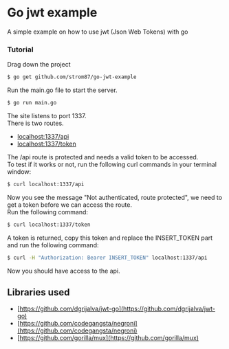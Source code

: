 # Go jwt example

A simple example on how to use jwt (Json Web Tokens) with go 

### Tutorial
Drag down the project
```sh
$ go get github.com/strom87/go-jwt-example
```
Run the main.go file to start the server.
```sh
$ go run main.go
```
The site listens to port 1337.  
There is two routes.
* [localhost:1337/api](http://localhost:1337/api)
* [localhost:1337/token](http://localhost:1337/token)

The /api route is protected and needs a valid token to be accessed.  
To test if it works or not, run the following curl commands in your terminal window:
```sh
$ curl localhost:1337/api
```
Now you see the message "Not authenticated, route protected", we need to get a token before we can access the route.  
Run the following command:
```sh
$ curl localhost:1337/token
```
A token is returned, copy this token and replace the INSERT_TOKEN part and run the following command:
```sh
$ curl -H "Authorization: Bearer INSERT_TOKEN" localhost:1337/api
```
Now you should have access to the api.

## Libraries used
* [https://github.com/dgrijalva/jwt-go](https://github.com/dgrijalva/jwt-go)
* [https://github.com/codegangsta/negroni](https://github.com/codegangsta/negroni)
* [https://github.com/gorilla/mux](https://github.com/gorilla/mux)
